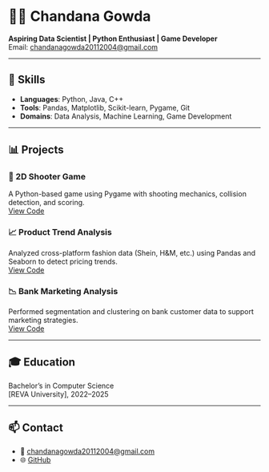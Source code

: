 # 👩‍💻 Chandana Gowda

**Aspiring Data Scientist | Python Enthusiast | Game Developer**  
Email: chandanagowda20112004@gmail.com  

---

## 🔧 Skills
- **Languages**: Python, Java, C++
- **Tools**: Pandas, Matplotlib, Scikit-learn, Pygame, Git
- **Domains**: Data Analysis, Machine Learning, Game Development

---

## 📊 Projects

### 🔫 2D Shooter Game
A Python-based game using Pygame with shooting mechanics, collision detection, and scoring.  
[View Code](https://github.com/chandana200412/2D-Shooter-Game)

### 📈 Product Trend Analysis
Analyzed cross-platform fashion data (Shein, H&M, etc.) using Pandas and Seaborn to detect pricing trends.  
[View Code](https://github.com/chandana200412/Product-Trend-Analysis)

### 📉 Bank Marketing Analysis
Performed segmentation and clustering on bank customer data to support marketing strategies.  
[View Code](https://github.com/chandana2004/Bank-Marketing-EDA)

---

## 🎓 Education
Bachelor’s in Computer Science  
[REVA University], 2022–2025

---

## 📫 Contact
- 📧 chandanagowda20112004@gmail.com
- 🌐 [GitHub](https://github.com/chandana200412)
